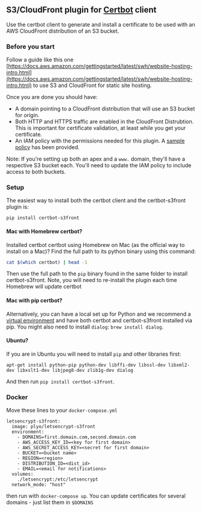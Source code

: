 ## S3/CloudFront plugin for [Certbot](https://certbot.eff.org/) client

Use the certbot client to generate and install a certificate to be used with
an AWS CloudFront distribution of an S3 bucket.

### Before you start

Follow a guide like this one [https://docs.aws.amazon.com/gettingstarted/latest/swh/website-hosting-intro.html](https://docs.aws.amazon.com/gettingstarted/latest/swh/website-hosting-intro.html)
to use S3 and CloudFront for static site hosting.

Once you are done you should have:

- A domain pointing to a CloudFront distribution that will use an S3 bucket for origin.
- Both HTTP and HTTPS traffic are enabled in the CloudFront Distrubtion. This is important for certificate validation, at least while you get your certificate.
- An IAM policy with the permissions needed for this plugin. A [sample policy](sample-aws-policy.json) has been provided.

Note: If you're setting up both an apex and a `www.` domain, they'll have a respective S3 bucket each. You'll need to update the IAM policy to include access to both buckets.

### Setup


The easiest way to install both the certbot client and the certbot-s3front plugin is:

  ```
  pip install certbot-s3front
  ```

#### Mac with Homebrew certbot?
  Installed certbot certbot using Homebrew on Mac (as the official way to install on a Mac)? Find the full path to its python binary using this command:

  ```bash
  cat $(which certbot) | head -1
  ```

  Then use the full path to the `pip` binary found in the same folder to install certbot-s3front.
  Note, you will need to re-install the plugin each time Homebrew will update certbot

#### Mac with pip certbot?
  Alternatively, you can have a local set up for Python and we recommend a [virtual environment](http://docs.python-guide.org/en/latest/dev/virtualenvs/) and have both certbot and certbot-s3front installed via pip.
  You might also need to install `dialog`: `brew install dialog`.

#### Ubuntu?
  If you are in Ubuntu you will need to install `pip` and other libraries first:
  ```
  apt-get install python-pip python-dev libffi-dev libssl-dev libxml2-dev libxslt1-dev libjpeg8-dev zlib1g-dev dialog
  ```
  And then run `pip install certbot-s3front`.

### Docker

Move these lines to your `docker-compose.yml`

```
letsencrypt-s3front:
  image: plyo/letsencrypt-s3front
  environment:
    - DOMAINS=first.domain.com,second.domain.com
    - AWS_ACCESS_KEY_ID=<key for first domain>
    - AWS_SECRET_ACCESS_KEY=<secret for first domain>
    - BUCKET=<bucket name>
    - REGION=<region>
    - DISTRIBUTION_ID=<dist_id>
    - EMAIL=<email for notifications>
  volumes:
    ./letsencrypt:/etc/letsencrypt
  network_mode: "host"
```

then run with `docker-compose up`. You can update certificates for several domains - just list them in `$DOMAINS`
